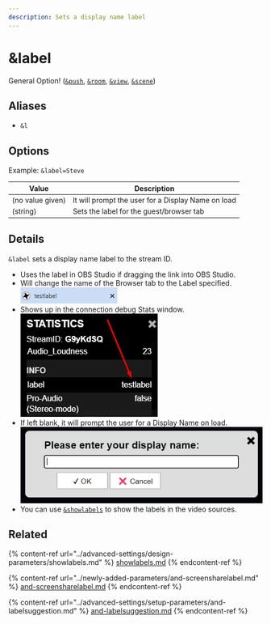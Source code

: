 ```yaml
---
description: Sets a display name label
---
```


# \&label

General Option! ([`&push`](../source-settings/push.md), [`&room`](room.md), [`&view`](../advanced-settings/view-parameters/view.md), [`&scene`](../advanced-settings/view-parameters/scene.md))

## Aliases

* `&l`

## Options

Example: `&label=Steve`

| Value            | Description                                        |
| ---------------- | -------------------------------------------------- |
| (no value given) | It will prompt the user for a Display Name on load |
| (string)         | Sets the label for the guest/browser tab           |

## Details

`&label` sets a display name label to the stream ID.

* Uses the label in OBS Studio if dragging the link into OBS Studio.
* Will change the name of the Browser tab to the Label specified.\
  ![](<../.gitbook/assets/image (141).png>)
* Shows up in the connection debug Stats window.\
  ![](<../.gitbook/assets/image (114) (2).png>)
* If left blank, it will prompt the user for a Display Name on load.\
  ![](<../.gitbook/assets/image (75) (1).png>)
* You can use [`&showlabels`](../advanced-settings/design-parameters/showlabels.md) to show the labels in the video sources.

## Related

{% content-ref url="../advanced-settings/design-parameters/showlabels.md" %}
[showlabels.md](../advanced-settings/design-parameters/showlabels.md)
{% endcontent-ref %}

{% content-ref url="../newly-added-parameters/and-screensharelabel.md" %}
[and-screensharelabel.md](../newly-added-parameters/and-screensharelabel.md)
{% endcontent-ref %}

{% content-ref url="../advanced-settings/setup-parameters/and-labelsuggestion.md" %}
[and-labelsuggestion.md](../advanced-settings/setup-parameters/and-labelsuggestion.md)
{% endcontent-ref %}

